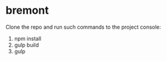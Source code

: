 # bremont
Clone the repo and run such commands to the project console: 

1) npm install
2) gulp build
3) gulp
 
